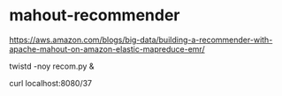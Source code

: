 # mahout-recommender
 https://aws.amazon.com/blogs/big-data/building-a-recommender-with-apache-mahout-on-amazon-elastic-mapreduce-emr/


twistd -noy recom.py &

curl localhost:8080/37

